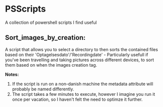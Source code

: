 # PSScripts
A collection of powershell scripts I find useful

## Sort_images_by_creation: 
A script that allows you to select a directory to then sorts the contained files based on their 'Optagelsesdato'/'Recordingdate' - Particularly usefull if you've been travelling and taking pictures across different devices, to sort them based on when the images creation tag. 

**Notes:**  
1) If the script is run on a non-danish machine the metadata attribute will probably be named differently.  
2) The script takes a few minutes to execute, however I imagine you run it once per vacation, so I haven't felt the need to optimze it further.
